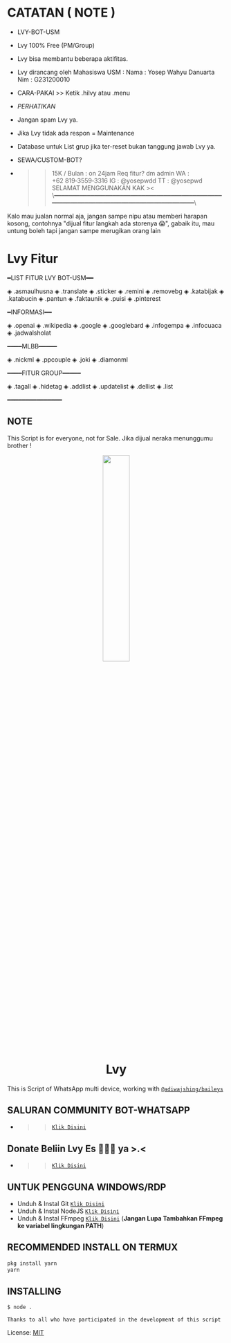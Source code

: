 # CATATAN ( NOTE )
* LVY-BOT-USM
* Lvy 100% Free (PM/Group)
* Lvy bisa membantu beberapa aktifitas.
* Lvy dirancang oleh Mahasiswa USM : Nama : Yosep Wahyu Danuarta Nim : G231200010

* CARA-PAKAI >> Ketik .hilvy atau .menu

* *PERHATIKAN*
* Jangan spam Lvy ya.
* Jika Lvy tidak ada respon = Maintenance
* Database untuk List grup jika ter-reset bukan tanggung jawab Lvy ya.

* SEWA/CUSTOM-BOT?
* >> 15K / Bulan : on 24jam Req fitur? dm admin
  >> WA : ‪+62 819‑3559‑3316‬
  >> IG : @yosepwdd
  >> TT : @yosepwd
  >> SELAMAT MENGGUNAKAN KAK ><
\\━━━━━━━━━━━━━━━━━━━━━━━━━━━━━━━━━━━━━━━━━━━━━━━━━━━━━━━━━━━━━━━━━━━━━━━━━━━━━━━━━━━━━\\

Kalo mau jualan normal aja, jangan sampe nipu atau memberi harapan kosong, contohnya "dijual fitur langkah ada storenya 😱", gabaik itu, mau untung boleh tapi jangan sampe merugikan orang lain 


# Lvy Fitur
━LIST FITUR LVY BOT-USM━━

◈ .asmaulhusna
◈ .translate
◈ .sticker 
◈ .remini
◈ .removebg
◈ .katabijak
◈ .katabucin
◈ .pantun
◈ .faktaunik
◈ .puisi
◈ .pinterest

━INFORMASI━━

◈ .openai 
◈ .wikipedia 
◈ .google
◈ .googlebard
◈ .infogempa
◈ .infocuaca
◈ .jadwalsholat

━━━━MLBB━━━━━

◈ .nickml
◈ .ppcouple
◈ .joki
◈ .diamonml

━━━━FITUR GROUP━━━━━

◈ .tagall 
◈ .hidetag 
◈ .addlist 
◈ .updatelist 
◈ .dellist 
◈ .list

━━━━━━━━━━━━━━━

## NOTE
This Script is for everyone, not for Sale. Jika dijual neraka menunggumu brother !

<p align="center">
	<img src="https://telegra.ph/file/e8211634b57e34e532113.jpg" width="35%" style="margin-left: auto;margin-right: auto;display: block;">
</p>
<h1 align="center">Lvy</h1>

This is Script of WhatsApp multi device, working with [`@adiwajshing/baileys`](https://github.com/adiwajshing/baileys)

## SALURAN COMMUNITY BOT-WHATSAPP
* >> [`Klik Disini`](https://whatsapp.com/channel/0029VaIZqLT3GJOqN5NQ0B2Y)

## Donate  Beliin Lvy Es 🍨🍧🍦 ya >.<
* >> [`Klik Disini`](https://trakteer.id/lvy-npc/tip)

## UNTUK PENGGUNA WINDOWS/RDP

* Unduh & Instal Git [`Klik Disini`](https://git-scm.com/downloads)
* Unduh & Instal NodeJS [`Klik Disini`](https://nodejs.org/en/download)
* Unduh & Instal FFmpeg [`Klik Disini`](https://ffmpeg.org/download.html) (**Jangan Lupa Tambahkan FFmpeg ke variabel lingkungan PATH**)



## RECOMMENDED INSTALL ON TERMUX

```bash
pkg install yarn
yarn
```

## INSTALLING
```bash
$ node .
```


```Thanks to all who have participated in the development of this script```


License: [MIT](https://en.wikipedia.org/wiki/MIT_License)

